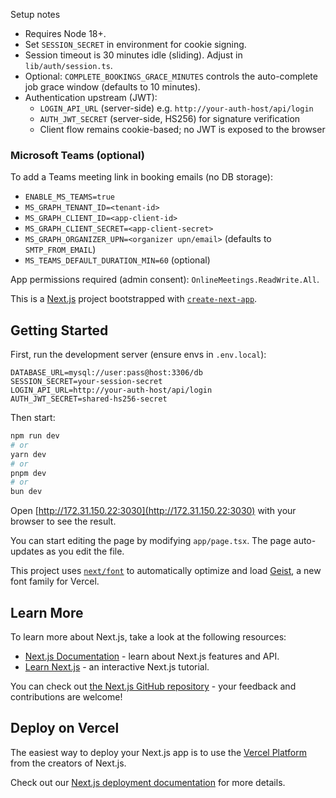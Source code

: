 Setup notes

- Requires Node 18+.
- Set `SESSION_SECRET` in environment for cookie signing.
- Session timeout is 30 minutes idle (sliding). Adjust in `lib/auth/session.ts`.
- Optional: `COMPLETE_BOOKINGS_GRACE_MINUTES` controls the auto-complete job grace window (defaults to 10 minutes).
- Authentication upstream (JWT):
  - `LOGIN_API_URL` (server-side) e.g. `http://your-auth-host/api/login`
  - `AUTH_JWT_SECRET` (server-side, HS256) for signature verification
  - Client flow remains cookie-based; no JWT is exposed to the browser

### Microsoft Teams (optional)

To add a Teams meeting link in booking emails (no DB storage):

- `ENABLE_MS_TEAMS=true`
- `MS_GRAPH_TENANT_ID=<tenant-id>`
- `MS_GRAPH_CLIENT_ID=<app-client-id>`
- `MS_GRAPH_CLIENT_SECRET=<app-client-secret>`
- `MS_GRAPH_ORGANIZER_UPN=<organizer upn/email>` (defaults to `SMTP_FROM_EMAIL`)
- `MS_TEAMS_DEFAULT_DURATION_MIN=60` (optional)

App permissions required (admin consent): `OnlineMeetings.ReadWrite.All`.

This is a [Next.js](https://nextjs.org) project bootstrapped with [`create-next-app`](https://nextjs.org/docs/app/api-reference/cli/create-next-app).

## Getting Started

First, run the development server (ensure envs in `.env.local`):

```
DATABASE_URL=mysql://user:pass@host:3306/db
SESSION_SECRET=your-session-secret
LOGIN_API_URL=http://your-auth-host/api/login
AUTH_JWT_SECRET=shared-hs256-secret
```

Then start:

```bash
npm run dev
# or
yarn dev
# or
pnpm dev
# or
bun dev
```

Open [http://172.31.150.22:3030](http://172.31.150.22:3030) with your browser to see the result.

You can start editing the page by modifying `app/page.tsx`. The page auto-updates as you edit the file.

This project uses [`next/font`](https://nextjs.org/docs/app/building-your-application/optimizing/fonts) to automatically optimize and load [Geist](https://vercel.com/font), a new font family for Vercel.

## Learn More

To learn more about Next.js, take a look at the following resources:

- [Next.js Documentation](https://nextjs.org/docs) - learn about Next.js features and API.
- [Learn Next.js](https://nextjs.org/learn) - an interactive Next.js tutorial.

You can check out [the Next.js GitHub repository](https://github.com/vercel/next.js) - your feedback and contributions are welcome!

## Deploy on Vercel

The easiest way to deploy your Next.js app is to use the [Vercel Platform](https://vercel.com/new?utm_medium=default-template&filter=next.js&utm_source=create-next-app&utm_campaign=create-next-app-readme) from the creators of Next.js.

Check out our [Next.js deployment documentation](https://nextjs.org/docs/app/building-your-application/deploying) for more details.
